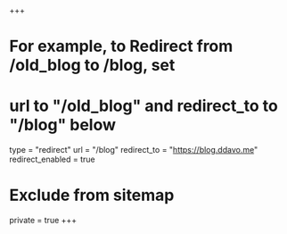 +++
# For example, to Redirect from /old_blog to /blog, set 
# url to "/old_blog" and redirect_to to "/blog" below
type = "redirect"
url = "/blog"
redirect_to = "https://blog.ddavo.me"
redirect_enabled = true
# Exclude from sitemap
private = true
+++
